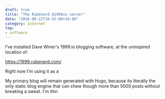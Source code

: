 ```yaml
---
draft: true
title: "The Rubénerd @1999io server"
date: "2016-09-21T16:42:00+10:00"
category: Internet
tag:
- software
---
```



I’ve installed Dave Winer's 1999.io blogging software, at the uninspired location of:

https://1999.rubenerd.com/

Right now I'm using it as a 

My primary blog will remain generated with Hugo, because its literally the only static blog engine that can chew though more than 5000 posts without breaking a sweat. I'm thin
